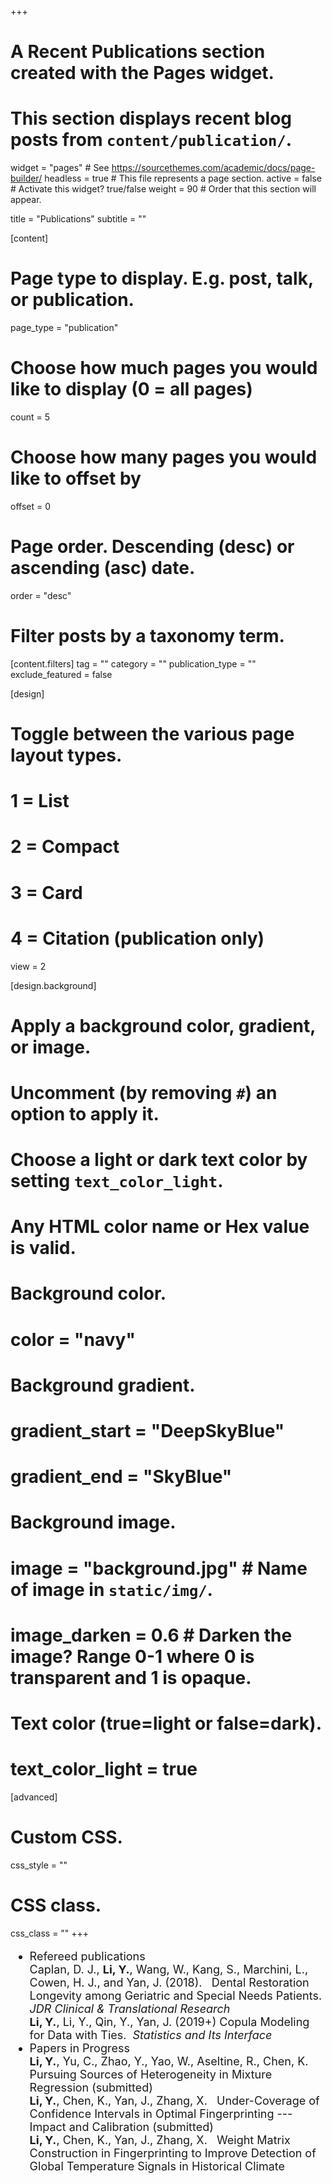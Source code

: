 +++
# A Recent Publications section created with the Pages widget.
# This section displays recent blog posts from `content/publication/`.

widget = "pages"  # See https://sourcethemes.com/academic/docs/page-builder/
headless = true  # This file represents a page section.
active = false  # Activate this widget? true/false
weight = 90  # Order that this section will appear.

title = "Publications"
subtitle = ""

[content]
  # Page type to display. E.g. post, talk, or publication.
  page_type = "publication"
  
  # Choose how much pages you would like to display (0 = all pages)
  count = 5
  
  # Choose how many pages you would like to offset by
  offset = 0

  # Page order. Descending (desc) or ascending (asc) date.
  order = "desc"

  # Filter posts by a taxonomy term.
  [content.filters]
    tag = ""
    category = ""
    publication_type = ""
    exclude_featured = false
  
[design]
  # Toggle between the various page layout types.
  #   1 = List
  #   2 = Compact
  #   3 = Card
  #   4 = Citation (publication only)
  view = 2
  
[design.background]
  # Apply a background color, gradient, or image.
  #   Uncomment (by removing `#`) an option to apply it.
  #   Choose a light or dark text color by setting `text_color_light`.
  #   Any HTML color name or Hex value is valid.
    
  # Background color.
  # color = "navy"
  
  # Background gradient.
  # gradient_start = "DeepSkyBlue"
  # gradient_end = "SkyBlue"
  
  # Background image.
  # image = "background.jpg"  # Name of image in `static/img/`.
  # image_darken = 0.6  # Darken the image? Range 0-1 where 0 is transparent and 1 is opaque.

  # Text color (true=light or false=dark).
  # text_color_light = true  
  
[advanced]
 # Custom CSS. 
 css_style = ""
 
 # CSS class.
 css_class = ""
+++

<!--
{{% alert note %}}
Quickly discover relevant content by [filtering publications]({{< ref "/publication/_index.md" >}}).
{{% /alert %}}
-->

<ul style="font-size: 18px">
<li class="mb-2">Refereed publications
<br>
Caplan, D. J., <b>Li, Y.</b>, Wang, W., Kang, S., Marchini, L., Cowen, H. J., and Yan, J. (2018). &nbsp;
Dental Restoration Longevity among Geriatric and Special Needs Patients.&nbsp; <i>JDR Clinical & Translational Research</i>
<br>
<b>Li, Y.</b>, Li, Y., Qin, Y., Yan, J. (2019+) Copula Modeling for Data with Ties.&nbsp; <i>Statistics and Its Interface</i>
</li>


<li>Papers in Progress
<br>
<b>Li, Y.</b>, Yu, C., Zhao, Y., Yao, W., Aseltine, R., Chen, K. &nbsp; Pursuing Sources of Heterogeneity in Mixture Regression (submitted)
<br>
<b>Li, Y.</b>, Chen, K., Yan, J., Zhang, X. &nbsp; Under-Coverage of Confidence Intervals in Optimal Fingerprinting --- Impact and Calibration (submitted)
<br>
<b>Li, Y.</b>, Chen, K., Yan, J., Zhang, X. &nbsp; Weight Matrix Construction in Fingerprinting to Improve Detection of Global Temperature Signals in Historical Climate


</li>
</ul>
